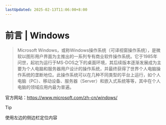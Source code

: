 ```yaml
---
lastUpdated: 2025-02-13T11:06:00+8:00
---
```


# 前言 | Windows

> Microsoft Windows，或称Windows操作系统（可译视窗操作系统），是微软以图形用户界面为主推出的一系列专有商业软件操作系统。它于1985年问世，起初为运行于MS-DOS之下的桌面环境，其后续版本逐渐发展成为主要为个人电脑和服务器用户设计的操作系统，并最终获得了世界个人电脑操作系统的垄断地位。此操作系统可以在几种不同类型的平台上运行，如个人电脑（PC）、移动设备、服务器（Server）和嵌入式系统等等，其中在个人电脑的领域应用内最为普遍。

官方网站：<https://www.microsoft.com/zh-cn/windows/>

> [!TIP]
> 使用左边的侧边栏定位内容
